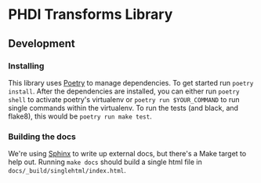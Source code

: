 # PHDI Transforms Library

## Development

### Installing

This library uses [Poetry](https://python-poetry.org/) to manage dependencies. To get started
run `poetry install`. After the dependencies are installed, you can either run `poetry shell` to
activate poetry's virtualenv or `poetry run $YOUR_COMMAND` to run single commands within the virtualenv.
To run the tests (and black, and flake8), this would be `poetry run make test`.

### Building the docs

We're using [Sphinx](https://www.sphinx-doc.org) to write up external docs, but there's a Make target
to help out. Running `make docs` should build a single html file in `docs/_build/singlehtml/index.html`.
